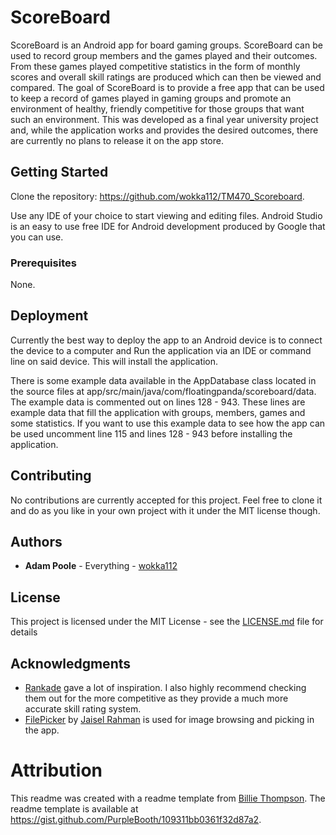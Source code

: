 # ScoreBoard

ScoreBoard is an Android app for board gaming groups. ScoreBoard can be used to record group members and the games played and their outcomes.
From these games played competitive statistics in the form of monthly scores and overall skill ratings are produced which can then be viewed
and compared. The goal of ScoreBoard is to provide a free app that can be used to keep a record of games played in gaming groups and promote
an environment of healthy, friendly competitive for those groups that want such an environment. This was developed as a final year university
project and, while the application works and provides the desired outcomes, there are currently no plans to release it on the app store.

## Getting Started

Clone the repository: https://github.com/wokka112/TM470_Scoreboard.

Use any IDE of your choice to start viewing and editing files. 
Android Studio is an easy to use free IDE for Android development produced by Google that you can use.

### Prerequisites

None.

## Deployment

Currently the best way to deploy the app to an Android device is to connect the device to a computer and Run the application via an IDE or
command line on said device. This will install the application. 

There is some example data available in the AppDatabase class located in the source files at
app/src/main/java/com/floatingpanda/scoreboard/data. The example data is commented out on lines 128 - 943. These lines are example data
that fill the application with groups, members, games and some statistics. If you want to use this example data to see how the app can
be used uncomment line 115 and lines 128 - 943 before installing the application.

## Contributing

No contributions are currently accepted for this project. Feel free to clone it and do as you like in your own project with it under the MIT license though.

## Authors

* **Adam Poole** - Everything - [wokka112](https://github.com/wokka112)

## License

This project is licensed under the MIT License - see the [LICENSE.md](LICENSE.md) file for details

## Acknowledgments

* [Rankade](https://rankade.com/) gave a lot of inspiration. I also highly recommend checking them out for the more competitive as they provide a much more accurate skill rating system.
* [FilePicker](https://github.com/jaiselrahman/FilePicker) by [Jaisel Rahman](https://github.com/jaiselrahman) is used for image browsing and picking in the app.

# Attribution

This readme was created with a readme template from [Billie Thompson](https://gist.github.com/PurpleBooth). The readme template is available at https://gist.github.com/PurpleBooth/109311bb0361f32d87a2.
